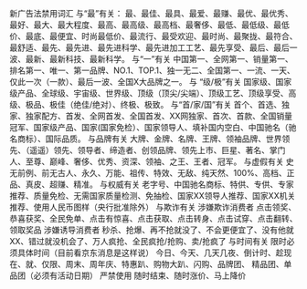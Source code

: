新广告法禁用词汇
与“最”有关：
最、最佳、最具、最爱、最赚、最优、最优秀、最好、最大、最大程度、最高、最高级、最高档、最奢侈、最低、最低级、最低价、最底、最便宜、时尚最低价、最流行、最受欢迎、最时尚、最聚拢、最符合、最舒适、最先、最先进、最先进科学、最先进加工工艺、最先享受、最后、最后一波、最新、最新科技、最新科学。
与“一”有关
中国第一、全网第一、销量第一、排名第一、唯一、第一品牌、NO.1、TOP.1、独一无二、全国第一、一流、一天、仅此一次（一款）、最后一波、全国X大品牌之一。
与 “级/极”有关
国家级、国家级产品、全球级、宇宙级、世界级、顶级（顶尖/尖端）、顶级工艺、顶级享受、高级、极品、极佳（绝佳/绝对）、终极、极致。
与“首/家/国”有关
首个、首选、独家、独家配方、首发、全网首发、全国首发、XX网独家、首次、首款、全国销量冠军、国家级产品、国家(国家免检）、国家领导人、填补国内空白、中国驰名（驰名商标）、国际品质。
与品牌有关
大牌、金牌、名牌、王牌、领袖品牌、世界领先、（遥遥）领先、领导者、缔造者、创领品牌、领先上市、巨星、著名、掌门人、至尊、巅峰、奢侈、优秀、资深、领袖、之王、王者、冠军。
与虚假有关
史无前例、前无古人、永久、万能、祖传、特效、无敌、纯天然、100%、高档、正品、真皮、超赚、精准。
与权威有关
老字号、中国驰名商标、特供、专供、专家推荐、质量免检、无需国家质量检测、免抽检、国家XX领导人推荐、国家XX机关推荐、使用人民币图样（央行批准除外）
与欺诈有关
涉嫌欺诈消费者
点击领奖、恭喜获奖、全民免单、点击有惊喜、点击获取、点击转身、点击试穿、点击翻转、领取奖品
涉嫌诱导消费者
秒杀、抢爆、再不抢就没了、不会更便宜了、没有他就XX、错过就没机会了、万人疯抢、全民疯抢/抢购、卖/抢疯了
与时间有关
限时必须具体时间（目前看京东消息是这样说）
今日、今天、几天几夜、倒计时、趁现在、就、仅限、周末、周年庆、特惠趴、购物大趴、闪购、品牌团、
精品团、单品团（必须有活动日期）
严禁使用
随时结束、随时涨价、马上降价
